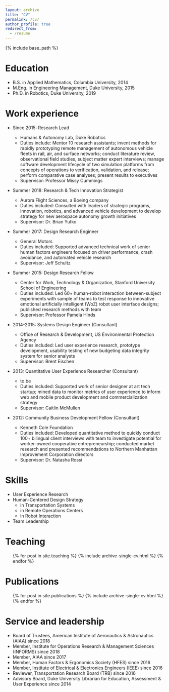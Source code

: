 ```yaml
---
layout: archive
title: "CV"
permalink: /cv/
author_profile: true
redirect_from:
  - /resume
---
```


{% include base_path %}

Education
======
* B.S. in Applied Mathematics, Columbia University, 2014
* M.Eng. in Engineering Management, Duke University, 2015
* Ph.D. in Robotics, Duke University, 2019

Work experience
======
* Since 2015: Research Lead
  * Humans & Autonomy Lab, Duke Robotics
  * Duties include: Mentor 10 research assistants; invent methods for rapidly prototyping remote management of autonomous vehicle fleets in rail, air, and surface networks; conduct literature review, observational field studies, subject matter expert interviews; manage software development lifecycle of two simulation platforms from concepts of operations to verification, validation, and release; perform comparative case analyses; present results to executives
  * Supervisor: Professor Missy Cummings

* Summer 2018: Research & Tech Innovation Strategist
  * Aurora Flight Sciences, a Boeing company
  * Duties included: Consulted with leaders of strategic programs, innovation, robotics, and advanced vehicle development to develop strategy for new aerospace autonomy growth initiatives
  * Supervisor: Dr. Brian Yutko

* Summer 2017: Design Research Engineer
  * General Motors
  * Duties included: Supported advanced technical work of senior human factors engineers focused on driver performance, crash avoidance, and automated vehicle research
  * Supervisor: Jeff Schultz

* Summer 2015: Design Research Fellow
  * Center for Work, Technology & Organization, Stanford University School of Engineering
  * Duties included: Led 60+ human-robot interaction between-subject experiments with sample of teams to test response to innovative emotional artificially intelligent (WoZ) robot user interface designs; published research methods with team
  * Supervisor: Professor Pamela Hinds 

* 2014-2015: Systems Design Engineer (Consultant)
  * Office of Research & Development, US Environmental Protection Agency
  * Duties included: Led user experience research, prototype development, usability testing of new budgeting data integrity system for senior analysts
  * Supervisor: Brent Eischen

* 2013: Quantitative User Experience Researcher (Consultant)
  * to.be
  * Duties included: Supported work of senior designer at art tech startup; mined data to monitor metrics of user experience to inform web and mobile product development and commercialization strategy
  * Supervisor: Caitlin McMullen

* 2012: Community Business Development Fellow (Consultant)
  * Kenneth Cole Foundation
  * Duties included: Developed quantitative method to quickly conduct 100+ bilingual client interviews with team to investigate potential for worker-owned cooperative entrepreneurship; conducted market research and presented recommendations to Northern Manhattan Improvement Corporation directors
  * Supervisor: Dr. Natasha Rossi

Skills
======
* User Experience Research
* Human-Centered Design Strategy
  * in Transportation Systems
  * in Remote Operations Centers
  * in Robot Interaction
* Team Leadership

Teaching
======
  <ul>{% for post in site.teaching %}
    {% include archive-single-cv.html %}
  {% endfor %}</ul>

Publications
======
  <ul>{% for post in site.publications %}
    {% include archive-single-cv.html %}
  {% endfor %}</ul>
    
Service and leadership
======
* Board of Trustees, American Institute of Aeronautics & Astronautics (AIAA) since 2018
* Member, Institute for Operations Research & Management Sciences (INFORMS) since 2018
* Member, AIAA since 2017
* Member, Human Factors & Ergonomics Society (HFES) since 2016
* Member, Institute of Electrical & Electronics Engineers (IEEE) since 2016
* Reviewer, Transportation Research Board (TRB) since 2016
* Advisory Board, Duke University Librarian for Education, Assessment & User Experience since 2014
